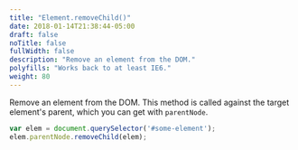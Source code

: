 ```yaml
---
title: "Element.removeChild()"
date: 2018-01-14T21:38:44-05:00
draft: false
noTitle: false
fullWidth: false
description: "Remove an element from the DOM."
polyfills: "Works back to at least IE6."
weight: 80
---
```


Remove an element from the DOM. This method is called against the target element's parent, which you can get with `parentNode`.

```javascript
var elem = document.querySelector('#some-element');
elem.parentNode.removeChild(elem);
```